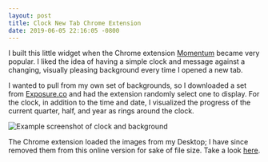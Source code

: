 ```yaml
---
layout: post
title: Clock New Tab Chrome Extension
date: 2019-06-05 22:16:05 -0800
---
```


I built this little widget when the Chrome extension
[Momentum](https://chrome.google.com/webstore/detail/momentum/laookkfknpbbblfpciffpaejjkokdgca?hl=en) became very
popular. I liked the idea of having a simple clock and message against a changing,
visually pleasing background every time I opened a new tab.

I wanted to pull from my own set of backgrounds, so I downloaded a set from
[Exposure.co](https://featured.exposure.co/) and had the extension randomly
select one to display. For the clock, in addition to the time and date, I
visualized the progress of the current quarter, half, and year as rings around
the clock. 

![Example screenshot of clock and background](/img/new-tab-clock.jpg)

The Chrome extension loaded the images from my Desktop; I have since removed
them from this online version for sake of file size. Take a look [here](/day-count/).
